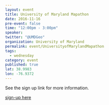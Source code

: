 ```yaml
---
layout: event
title: University of Maryland Mapathon
date: 2016-11-16
pre-event: false
time: "12:00pm - 3:00pm"
speaker: 
twitter: "@UMDGeo"
organization: University of Maryland
permalink: event/UniversityofMarylandMapathon
tags: 
  - wednesday
category: event
published: true
lat: 38.9983
lon: -76.9372
---
```


See the sign up link for more information.

[sign-up here](http://umd.libcal.com/event/2955073)
